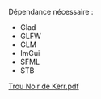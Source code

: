 Dépendance nécessaire : 
  - Glad
  - GLFW
  - GLM
  - ImGui
  - SFML
  - STB

[Trou Noir de Kerr.pdf](https://github.com/user-attachments/files/18064964/bh.2.pdf)
